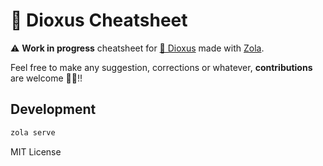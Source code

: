 # 🦀 Dioxus Cheatsheet 

 ⚠️ **Work in progress** cheatsheet for [🧬 Dioxus](https://github.com/DioxusLabs/dioxus) made with [Zola](https://www.getzola.org/).

Feel free to make any suggestion, corrections or whatever, **contributions** are welcome 🚪👋!!

## Development

```bash
zola serve
```

MIT License